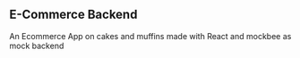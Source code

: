 ## E-Commerce Backend

An Ecommerce App on cakes and muffins made with React and mockbee as mock backend
